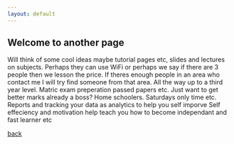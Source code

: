 ```yaml
---
layout: default
---
```


## Welcome to another page

Will think of some cool ideas maybe tutorial pages etc, slides and lectures on
subjects. Perhaps they can use WiFi or perhaps we say if there are 3 people then
we lesson the price. If theres enough people in an area who contact me I will 
try find someone from that area. All the way up to a third year level. Matric
exam preperation passed papers etc. Just want to get better marks already a boss?
Home schoolers. Saturdays only time etc.
Reports and tracking your data as analytics to help you self imporve
Self effeciency and motivation help teach you how to become independant and fast
learner etc

[back](./)

